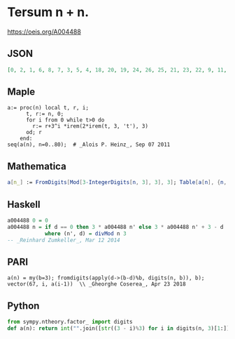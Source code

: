 # Tersum n \+ n\.
https://oeis.org/A004488
## JSON
```JSON
[0, 2, 1, 6, 8, 7, 3, 5, 4, 18, 20, 19, 24, 26, 25, 21, 23, 22, 9, 11, 10, 15, 17, 16, 12, 14, 13, 54, 56, 55, 60, 62, 61, 57, 59, 58, 72, 74, 73, 78, 80, 79, 75, 77, 76, 63, 65, 64, 69, 71, 70, 66, 68, 67, 27, 29, 28, 33, 35, 34, 30, 32, 31, 45, 47, 46, 51]
```
## Maple
```Maple
a:= proc(n) local t, r, i;
      t, r:= n, 0;
      for i from 0 while t>0 do
        r:= r+3^i *irem(2*irem(t, 3, 't'), 3)
      od; r
    end:
seq(a(n), n=0..80);  # _Alois P. Heinz_, Sep 07 2011
```
## Mathematica
```Mathematica
a[n_] := FromDigits[Mod[3-IntegerDigits[n, 3], 3], 3]; Table[a[n], {n, 0, 66}] (* _Jean-François Alcover_, Mar 03 2014 *)
```
## Haskell
```Haskell
a004488 0 = 0
a004488 n = if d == 0 then 3 * a004488 n' else 3 * a004488 n' + 3 - d
            where (n', d) = divMod n 3
-- _Reinhard Zumkeller_, Mar 12 2014
```
## PARI
```PARI
a(n) = my(b=3); fromdigits(apply(d->(b-d)%b, digits(n, b)), b);
vector(67, i, a(i-1))  \\ _Gheorghe Coserea_, Apr 23 2018
```
## Python
```Python
from sympy.ntheory.factor_ import digits
def a(n): return int("".join([str((3 - i)%3) for i in digits(n, 3)[1:]]), 3) # _Indranil Ghosh_, Jun 06 2017
```
